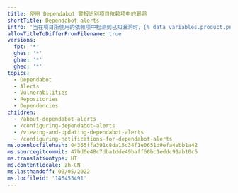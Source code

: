```yaml
---
title: 使用 Dependabot 警报识别项目依赖项中的漏洞
shortTitle: Dependabot alerts
intro: '当在项目所使用的依赖项中检测到已知漏洞时，{% data variables.product.prodname_dependabot %} 会生成 {% data variables.product.prodname_dependabot_alerts %}。'
allowTitleToDifferFromFilename: true
versions:
  fpt: '*'
  ghes: '*'
  ghae: '*'
  ghec: '*'
topics:
  - Dependabot
  - Alerts
  - Vulnerabilities
  - Repositories
  - Dependencies
children:
  - /about-dependabot-alerts
  - /configuring-dependabot-alerts
  - /viewing-and-updating-dependabot-alerts
  - /configuring-notifications-for-dependabot-alerts
ms.openlocfilehash: 04365ffa391c8da15c34f1e0651d9efa4ebb1a42
ms.sourcegitcommit: 47bd0e48c7dba1dde49baff60bc1eddc91ab10c5
ms.translationtype: HT
ms.contentlocale: zh-CN
ms.lasthandoff: 09/05/2022
ms.locfileid: '146455491'
---
```


